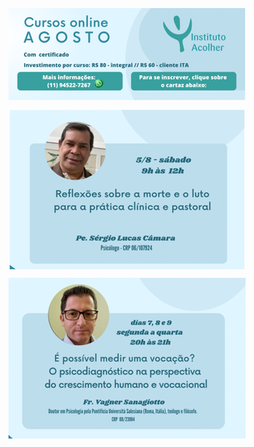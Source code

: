 ![Inscrição no curso um](/img/curso-2023-07-07-a.png)

</a>

<a target="_blank" href="https://forms.gle/ay6W8LV8i5PRNuKx7"> 

![Inscrição no curso um](/img/curso-2023-07-07-b.png)

</a>

<a target="_blank" href="https://forms.gle/x2CNZBfgGVQmAwK17"> 

![Inscrição no curso um](/img/curso-2023-07-07-c.png)

</a>


